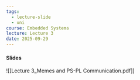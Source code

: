 ```yaml
---
tags:
  - lecture-slide
  - uni
course: Embedded Systems
lecture: Lecture 3
date: 2025-09-29
---
```

#### Slides
![[Lecture 3_Memes and PS-PL Communication.pdf]]